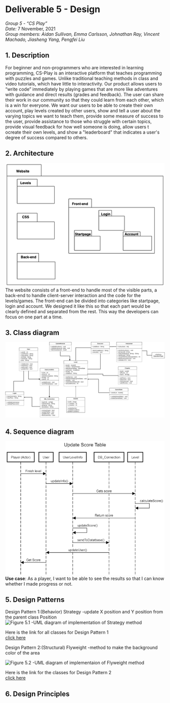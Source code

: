 # Deliverable 5 - Design

*Group 5 - “CS Play”*   
*Date:* 7 November, 2021    
*Group members: Aidan Sullivan, Emma Carlsson, Johnathan Ray, Vincent Machado, Jiasheng Yang, Pengfei Liu*    

## 1. Description
For beginner and non-programmers who are interested in learning programming, CS-Play is an interactive platform that teaches programming with puzzles and games. Unlike traditional teaching methods in class and video tutorials, which have little to interactivity. Our product allows users to “write code” immediately by playing games that are more like adventures with guidance and direct results (grades and feedback). The user can share their work in our community so that they could learn from each other, which is a win for everyone.
We want our users to be able to create their own account, play levels created by other users, show and tell a user about the varying topics we want to teach them, provide some measure of success to the user, provide assistance to those who struggle with certain topics, provide visual feedback for how well someone is doing, allow users t ocreate their own levels, and show a "leaderboard" that indicates a user's degree of success compared to others.

## 2. Architecture
![Package Diagram](deliverable_images/CSPlay_PackageDiagram.drawio.png)   
The website consists of a front-end to handle most of the visible parts, a back-end to handle client-server interaction and the code for the levels/games. The front-end can be divided into categories like startpage, login and account. We designed it like this so that each part would be clearly defined and separated from the rest. This way the developers can focus on one part at a time. 

## 3. Class diagram
![Class Diagram of our system](deliverable_images/CompleteClassDiagram.png)

## 4. Sequence diagram
![Image of sequence diagram](deliverable_images/D5_Sequence_Diagram.png)   
**Use case**: As a player, I want to be able to see the results so that I can know whether I made progress or not.

## 5. Design Patterns
Design Pattern 1:(Behavior) Strategy -update X position and Y position from the parent class Position
![Figure 5.1 -UML diagram of implementation of Strategy method](https://github.com/jdr479/CS-Play/blob/main/Deliverables/deliverable_images/class-diagram.png)    

Here is the link for all classes for Design Pattern 1     
[click here](https://github.com/jdr479/CS-Play/blob/main/website/interactive-webpage/Interactivity.js)


Design Pattern 2:(Structural) Flyweight -method to make the background color of the area    

![Figure 5.2 -UML diagram of implementaion of Flyweight method](https://github.com/jdr479/CS-Play/blob/main/Deliverables/deliverable_images/class-diagram2.png)   

Here is the link for the classes for Design Pattern 2   
[click here](https://github.com/jdr479/CS-Play/blob/main/website/interactive-webpage/stylesheet.css)





## 6. Design Principles


